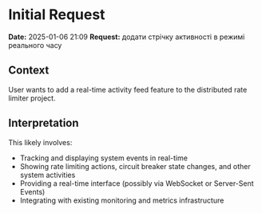 # Initial Request

**Date:** 2025-01-06 21:09
**Request:** додати стрічку активності в режимі реального часу

## Context
User wants to add a real-time activity feed feature to the distributed rate limiter project.

## Interpretation
This likely involves:
- Tracking and displaying system events in real-time
- Showing rate limiting actions, circuit breaker state changes, and other system activities
- Providing a real-time interface (possibly via WebSocket or Server-Sent Events)
- Integrating with existing monitoring and metrics infrastructure